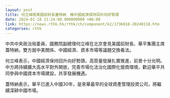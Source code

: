 ```yaml
---
layout: post
title: 何立峰晤美國前財長蓋特納　稱中國經濟保持回升向好勢頭
date: 2024-01-18 21:24:08.000000000 +08:00
link: https://news.rthk.hk/rthk/ch/component/k2/1736818-20240118.htm
categories: rthk
---
```


中共中央政治局委員、國務院副總理何立峰在北京會見美國前財長、華平集團主席蓋特納，雙方就中美關係、中國經濟、資本市場等議題交換看法。

何立峰表示，中國經濟保持回升向好勢頭，高質量發展扎實推進，前景十分光明。中方將持續擴大高水平對外開放，完善市場化法治化國際化營商環境，歡迎華平共同參與中國資本市場建設，共享發展機遇。

蓋特納表示，華平已進入中國30年，是來華最早的全球資產管理投資公司，將繼續深耕中國市場。
